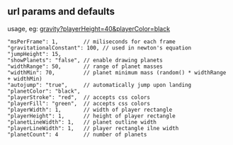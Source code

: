 ## url params and defaults

usage, eg: [gravity?playerHeight=40&playerColor=black](http://ss.cx/~ajm/gravity?playerHeight=40&playerColor=black)

    "msPerFrame": 1,        // miliseconds for each frame
    "gravitationalConstant": 100, // used in newton's equation
    "jumpHeight": 15,
    "showPlanets": "false", // enable drawing planets
    "widthRange": 50,       // range of planet masses
    "widthMin": 70,         // planet minimum mass (random() * widthRange + widthMin)
    "autojump": "true",     // automatically jump upon landing
    "planetColor": "black",
    "playerStroke": "red",  // accepts css colors
    "playerFill": "green",  // accepts css colors
    "playerWidth": 1,       // width of player rectangle
    "playerHeight": 1,      // height of player rectangle
    "planetLineWidth": 1,   // planet outline width
    "playerLineWidth": 1,   // player rectangle ilne width
    "planetCount": 4        // number of planets
